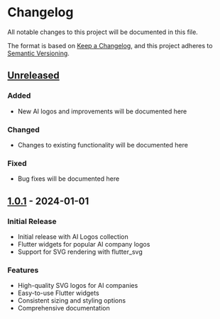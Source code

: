 # Changelog

All notable changes to this project will be documented in this file.

The format is based on [Keep a Changelog](https://keepachangelog.com/en/1.0.0/),
and this project adheres to [Semantic Versioning](https://semver.org/spec/v2.0.0.html).

## [Unreleased]

### Added

- New AI logos and improvements will be documented here

### Changed

- Changes to existing functionality will be documented here

### Fixed

- Bug fixes will be documented here

## [1.0.1] - 2024-01-01

### Initial Release

- Initial release with AI Logos collection
- Flutter widgets for popular AI company logos
- Support for SVG rendering with flutter_svg

### Features

- High-quality SVG logos for AI companies
- Easy-to-use Flutter widgets
- Consistent sizing and styling options
- Comprehensive documentation

[Unreleased]: https://github.com/Thwani47/flutter_svgl/compare/v1.0.1...HEAD
[1.0.1]: https://github.com/Thwani47/flutter_svgl/releases/tag/v1.0.1
